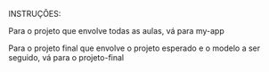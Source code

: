 INSTRUÇÕES:

Para o projeto que envolve todas as aulas, vá para my-app

Para o projeto final que envolve o projeto esperado e o modelo a ser seguido, vá para o projeto-final

